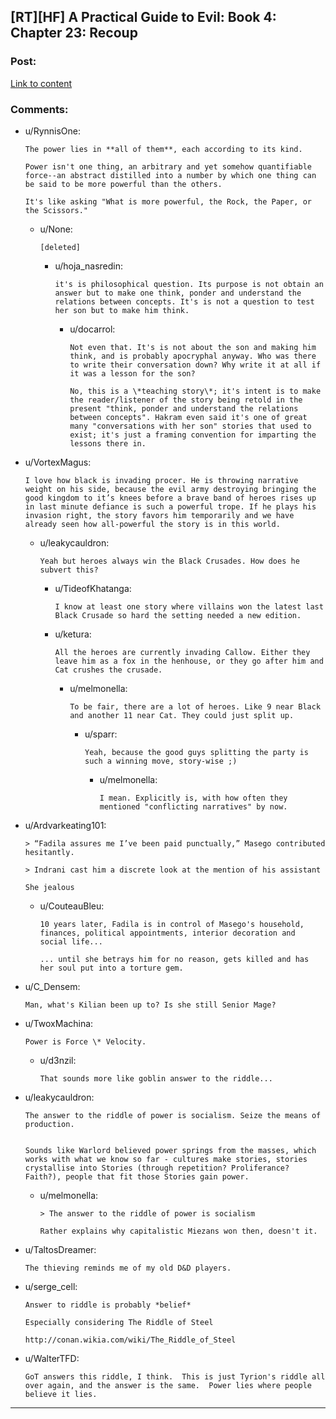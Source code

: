 ## [RT][HF] A Practical Guide to Evil: Book 4: Chapter 23: Recoup

### Post:

[Link to content](https://practicalguidetoevil.wordpress.com/2018/06/27/chapter-23-recoup/)

### Comments:

- u/RynnisOne:
  ```
  The power lies in **all of them**, each according to its kind.

  Power isn't one thing, an arbitrary and yet somehow quantifiable force--an abstract distilled into a number by which one thing can be said to be more powerful than the others.

  It's like asking "What is more powerful, the Rock, the Paper, or the Scissors."
  ```

  - u/None:
    ```
    [deleted]
    ```

    - u/hoja_nasredin:
      ```
      it's is philosophical question. Its purpose is not obtain an answer but to make one think, ponder and understand the relations between concepts. It's is not a question to test her son but to make him think.
      ```

      - u/docarrol:
        ```
        Not even that. It's is not about the son and making him think, and is probably apocryphal anyway. Who was there to write their conversation down? Why write it at all if it was a lesson for the son?

        No, this is a \*teaching story\*; it's intent is to make the reader/listener of the story being retold in the present "think, ponder and understand the relations between concepts". Hakram even said it's one of great many "conversations with her son" stories that used to exist; it's just a framing convention for imparting the lessons there in.
        ```

- u/VortexMagus:
  ```
  I love how black is invading procer. He is throwing narrative weight on his side, because the evil army destroying bringing the good kingdom to it’s knees before a brave band of heroes rises up in last minute defiance is such a powerful trope. If he plays his invasion right, the story favors him temporarily and we have already seen how all-powerful the story is in this world.
  ```

  - u/leakycauldron:
    ```
    Yeah but heroes always win the Black Crusades. How does he subvert this?
    ```

    - u/TideofKhatanga:
      ```
      I know at least one story where villains won the latest last Black Crusade so hard the setting needed a new edition.
      ```

    - u/ketura:
      ```
      All the heroes are currently invading Callow. Either they leave him as a fox in the henhouse, or they go after him and Cat crushes the crusade.
      ```

      - u/melmonella:
        ```
        To be fair, there are a lot of heroes. Like 9 near Black and another 11 near Cat. They could just split up.
        ```

        - u/sparr:
          ```
          Yeah, because the good guys splitting the party is such a winning move, story-wise ;)
          ```

          - u/melmonella:
            ```
            I mean. Explicitly is, with how often they mentioned "conflicting narratives" by now.
            ```

- u/Ardvarkeating101:
  ```
  >	“Fadila assures me I’ve been paid punctually,” Masego contributed hesitantly.

  >	Indrani cast him a discrete look at the mention of his assistant

  She jealous
  ```

  - u/CouteauBleu:
    ```
    10 years later, Fadila is in control of Masego's household, finances, political appointments, interior decoration and social life...

    ... until she betrays him for no reason, gets killed and has her soul put into a torture gem.
    ```

- u/C_Densem:
  ```
  Man, what's Kilian been up to? Is she still Senior Mage?
  ```

- u/TwoxMachina:
  ```
  Power is Force \* Velocity.
  ```

  - u/d3nzil:
    ```
    That sounds more like goblin answer to the riddle...
    ```

- u/leakycauldron:
  ```
  The answer to the riddle of power is socialism. Seize the means of production.


  Sounds like Warlord believed power springs from the masses, which works with what we know so far - cultures make stories, stories crystallise into Stories (through repetition? Proliferance? Faith?), people that fit those Stories gain power.
  ```

  - u/melmonella:
    ```
    > The answer to the riddle of power is socialism

    Rather explains why capitalistic Miezans won then, doesn't it.
    ```

- u/TaltosDreamer:
  ```
  The thieving reminds me of my old D&D players.
  ```

- u/serge_cell:
  ```
  Answer to riddle is probably *belief*

  Especially considering The Riddle of Steel

  http://conan.wikia.com/wiki/The_Riddle_of_Steel
  ```

- u/WalterTFD:
  ```
  GoT answers this riddle, I think.  This is just Tyrion's riddle all over again, and the answer is the same.  Power lies where people believe it lies.
  ```

---

